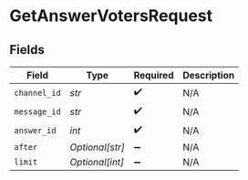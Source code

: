 # GetAnswerVotersRequest


## Fields

| Field              | Type               | Required           | Description        |
| ------------------ | ------------------ | ------------------ | ------------------ |
| `channel_id`       | *str*              | :heavy_check_mark: | N/A                |
| `message_id`       | *str*              | :heavy_check_mark: | N/A                |
| `answer_id`        | *int*              | :heavy_check_mark: | N/A                |
| `after`            | *Optional[str]*    | :heavy_minus_sign: | N/A                |
| `limit`            | *Optional[int]*    | :heavy_minus_sign: | N/A                |